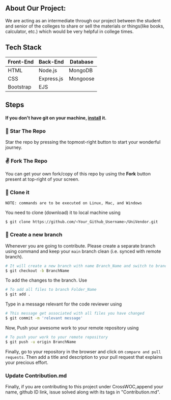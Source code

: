 ## About Our Project:

We are acting as an intermediate through our project between the student and senior of the colleges to share or sell the materials or things(like books, calculator, etc.) which would be very helpful in college times.

## Tech Stack

| Front-End | Back-End   | Database |
| --------- | ---------- | -------- |
| HTML      | Node.js    | MongoDB  |
| CSS       | Express.js | Mongoose |
| Bootstrap | EJS        | &nbsp;   |

## Steps

#### If you don't have git on your machine, [install](https://help.github.com/articles/set-up-git/) it.

### :star2: Star The Repo

Star the repo by pressing the topmost-right button to start your wonderful journey.

### :v: Fork The Repo

You can get your own fork/copy of this repo by using the <b>Fork</b> button present at top-right of your screen.

### :brain: Clone it

`NOTE: commands are to be executed on Linux, Mac, and Windows`

You need to clone (download) it to local machine using

```sh
$ git clone https://github.com/<Your_Github_Username>/UniVendor.git
```

### :metal: Create a new branch

Whenever you are going to contribute. Please create a separate branch using command and keep your `main` branch clean (i.e. synced with remote branch).

```sh
# It will create a new branch with name Branch_Name and switch to branch Folder_Name
$ git checkout -b BranchName
```

To add the changes to the branch. Use

```sh
# To add all files to branch Folder_Name
$ git add .
```

Type in a message relevant for the code reviewer using

```sh
# This message get associated with all files you have changed
$ git commit -m 'relevant message'
```

Now, Push your awesome work to your remote repository using

```sh
# To push your work to your remote repository
$ git push -u origin BranchName
```

Finally, go to your repository in the browser and click on `compare and pull requests`.
Then add a title and description to your pull request that explains your precious effort.

### Update Contribution.md

Finally, if you are contributing to this project under CrossWOC,append your name, github ID link, issue solved along with its tags in "Contribution.md".

